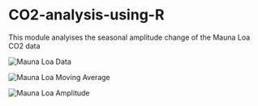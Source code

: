 # CO2-analysis-using-R
This module analyises the seasonal amplitude change of the Mauna Loa CO2 data


![Mauna Loa Data](https://user-images.githubusercontent.com/96957075/208957278-1ce8eac1-618d-4694-85ed-8c60f040b493.png)

![Mauna Loa Moving Average](https://user-images.githubusercontent.com/96957075/208956660-5d81ba5c-a002-406f-a8d7-b0e58bf6570b.png)


![Mauna Loa Amplitude](https://user-images.githubusercontent.com/96957075/208956882-94a9e218-0583-45d5-9c22-334b121902aa.png)
